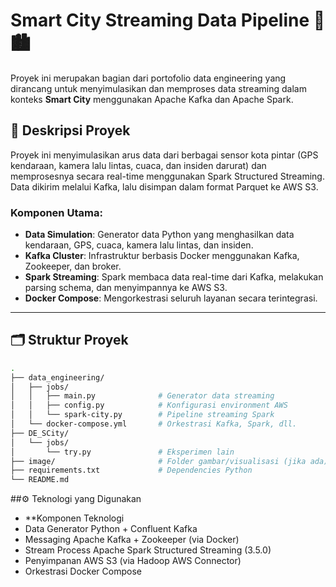 # Smart City Streaming Data Pipeline 🚦🏙️

Proyek ini merupakan bagian dari portofolio data engineering yang dirancang untuk menyimulasikan dan memproses data streaming dalam konteks **Smart City** menggunakan Apache Kafka dan Apache Spark.

## 🧠 Deskripsi Proyek

Proyek ini menyimulasikan arus data dari berbagai sensor kota pintar (GPS kendaraan, kamera lalu lintas, cuaca, dan insiden darurat) dan memprosesnya secara real-time menggunakan Spark Structured Streaming. Data dikirim melalui Kafka, lalu disimpan dalam format Parquet ke AWS S3.

### Komponen Utama:
- **Data Simulation**: Generator data Python yang menghasilkan data kendaraan, GPS, cuaca, kamera lalu lintas, dan insiden.
- **Kafka Cluster**: Infrastruktur berbasis Docker menggunakan Kafka, Zookeeper, dan broker.
- **Spark Streaming**: Spark membaca data real-time dari Kafka, melakukan parsing schema, dan menyimpannya ke AWS S3.
- **Docker Compose**: Mengorkestrasi seluruh layanan secara terintegrasi.

---

## 🗂️ Struktur Proyek

```bash
.
├── data_engineering/
│   ├── jobs/
│   │   ├── main.py              # Generator data streaming
│   │   ├── config.py            # Konfigurasi environment AWS
│   │   └── spark-city.py        # Pipeline streaming Spark
│   └── docker-compose.yml       # Orkestrasi Kafka, Spark, dll.
├── DE_SCity/
│   └── jobs/
│       └── try.py               # Eksperimen lain
├── image/                       # Folder gambar/visualisasi (jika ada)
├── requirements.txt             # Dependencies Python
└── README.md
```

##⚙️ Teknologi yang Digunakan
- **Komponen  Teknologi
- Data Generator  Python + Confluent Kafka
- Messaging	Apache Kafka + Zookeeper (via Docker)
- Stream Process	Apache Spark Structured Streaming (3.5.0)
- Penyimpanan	AWS S3 (via Hadoop AWS Connector)
- Orkestrasi	Docker Compose
